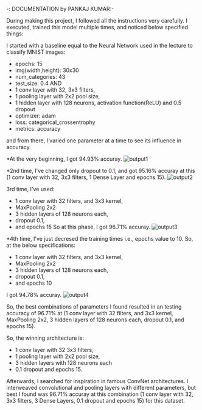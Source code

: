 -: DOCUMENTATION by PANKAJ KUMAR:- 

During making this project, I followed all the instructions very carefully.
I executed, trained this model multiple times, and noticed below specified things:

I started with a baseline equal to the Neural Network used in the lecture to classify
MNIST images:
- epochs: 15
- img(width,height): 30x30
- num_categories: 43
- test_size: 0.4
AND 
- 1 conv layer with 32, 3x3 filters,
- 1 pooling layer with 2x2 pool size,
- 1 hidden layer with 128 neurons, activation function(ReLU) and 0.5 dropout
- optimizer: adam
- loss: categorical_crossentrophy
- metrics: accuracy

and from there, I varied one parameter at a time to see its influence in
accuracy.

*At the very beginning, I got 94.93% accuray.
![output1](https://github.com/gumsum-kaur/pk-cs50ai/assets/54205121/2bcdb131-cb67-45da-bf4a-37b964bfd9cf)



*2nd time, I've changed only dropout to 0.1, and got 95.16% accuray at this (1 conv layer with 32, 3x3 filters, 1 Dense Layer and epochs 15).
![output2](https://github.com/gumsum-kaur/pk-cs50ai/assets/54205121/ea3b9e09-db70-4a7c-8471-a8d67c7566bb)


3rd time, I've used:
- 1 conv layer with 32 filters, and 3x3 kernel,
- MaxPooling 2x2
- 3 hidden layers of 128 neurons each,
- dropout 0.1,
- and epochs 15
So at this phase, I got 96.71% accuray.
![output3](https://github.com/gumsum-kaur/pk-cs50ai/assets/54205121/5a90b09a-46dd-450e-8df7-7ea2fd6cf879)


*4th time, I've just decresed the training times i.e., epochs value to 10. So, at the below specifications:

- 1 conv layer with 32 filters, and 3x3 kernel,
- MaxPooling 2x2
- 3 hidden layers of 128 neurons each,
- dropout 0.1,
- and epochs 10

I got 94.78% accuray.
![output4](https://github.com/gumsum-kaur/pk-cs50ai/assets/54205121/79ec01b5-fd36-4bb6-8982-39d14c0bb85d)



So, the best combinations of parameters I found resulted in an testing accuracy of 96.71% at (1 conv layer with 32 filters, and 3x3 kernel, MaxPooling 2x2, 3 hidden layers of 128 neurons each, dropout 0.1, and epochs 15).

So, the winning architecture is:
- 1 conv layer with 32 3x3 filters,
- 1 pooling layer with 2x2 pool size,
- 3 hidden layers with 128 neurons each
- 0.1 dropout and epochs 15.

Afterwards, I searched for inspiration in famous ConvNet architectures.
I interweaved convolutional and pooling layers with different parameters,
but best I found was 96.71% accuray at this combination (1 conv layer with 32, 3x3 filters, 3 Dense Layers, 0.1 dropout and epochs 15) for this dataset.
